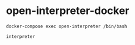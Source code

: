 # open-interpreter-docker

```
docker-compose exec open-interpreter /bin/bash
```

```
interpreter
```
